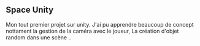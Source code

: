 ## Space Unity

Mon tout premier projet sur unity. J'ai pu apprendre beaucoup de concept nottament la gestion de la caméra avec le joueur, La création d'objet random dans une scène ..